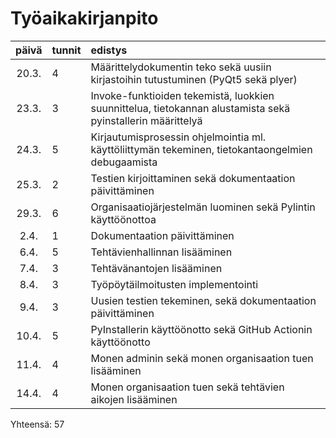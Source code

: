 # Työaikakirjanpito


| päivä | tunnit | edistys |
| :----:|:-----| :-----|
| 20.3. | 4    | Määrittelydokumentin teko sekä uusiin kirjastoihin tutustuminen (PyQt5 sekä plyer) |
| 23.3. | 3    | Invoke-funktioiden tekemistä, luokkien suunnittelua, tietokannan alustamista sekä pyinstallerin määrittelyä |
| 24.3. | 5    | Kirjautumisprosessin ohjelmointia ml. käyttöliittymän tekeminen, tietokantaongelmien debugaamista |
| 25.3. | 2    | Testien kirjoittaminen sekä dokumentaation päivittäminen |
| 29.3. | 6   | Organisaatiojärjestelmän luominen sekä Pylintin käyttöönottoa |
| 2.4. | 1   | Dokumentaation päivittäminen |
| 6.4. | 5   | Tehtävienhallinnan lisääminen |
| 7.4. | 3   | Tehtävänantojen lisääminen |
| 8.4. | 3   | Työpöytäilmoitusten implementointi |
| 9.4. | 3   | Uusien testien tekeminen, sekä dokumentaation päivittäminen |
| 10.4. | 5   | PyInstallerin käyttöönotto sekä GitHub Actionin käyttöönotto |
| 11.4. | 4   | Monen adminin sekä monen organisaation tuen lisääminen |
| 14.4. | 4   | Monen organisaation tuen sekä tehtävien aikojen lisääminen |

Yhteensä: 57

